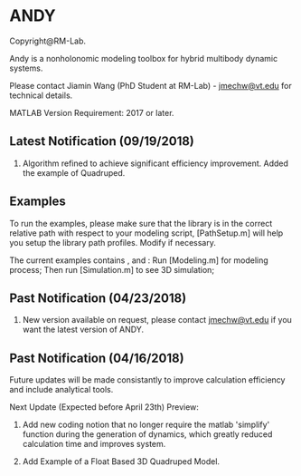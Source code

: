 # ANDY

Copyright@RM-Lab.

Andy is a nonholonomic modeling toolbox for hybrid multibody dynamic systems.

Please contact Jiamin Wang (PhD Student at RM-Lab) - jmechw@vt.edu for technical details.

MATLAB Version Requirement: 2017 or later.

## Latest Notification (09/19/2018)
1. Algorithm refined to achieve significant efficiency improvement. Added the example of Quadruped.

## Examples
To run the examples, please make sure that the library is in the correct relative path with respect to your modeling script, [PathSetup.m] will help you setup the library path profiles. Modify if necessary.

The current examples contains <Passive Walker>, <Quadruped> and <Swing Bar>:  Run [Modeling.m] for modeling process; Then run [Simulation.m] to see 3D simulation; 

  
## Past Notification (04/23/2018)
1. New version available on request, please contact jmechw@vt.edu if you want the latest version of ANDY.

## Past Notification (04/16/2018)
Future updates will be made consistantly to improve calculation efficiency and include analytical tools.

Next Update (Expected before April 23th) Preview:

1. Add new coding notion that no longer require the matlab 'simplify' function during the generation of dynamics, which greatly reduced calculation time and improves system.

2. Add Example of a Float Based 3D Quadruped Model.
